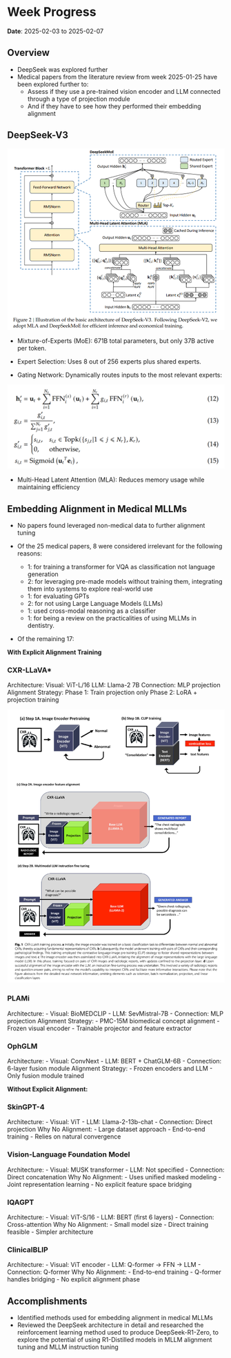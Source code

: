 # Week Progress

**Date**: 2025-02-03 to 2025-02-07

## Overview

- DeepSeek was explored further
- Medical papers from the literature review from week 2025-01-25 have been explored further to:
    - Assess if they use a pre-trained vision encoder and LLM connected through a type of projection module
    - And if they have to see how they performed their embedding alignment

## DeepSeek-V3

<img src="Images/DeepSeekPNG.PNG" alt="Image 1" style="flex: 1; max-width: 100%; height: auto;">


- Mixture-of-Experts (MoE): 671B total parameters, but only 37B active per token.

- Expert Selection: Uses 8 out of 256 experts plus shared experts.

- Gating Network: Dynamically routes inputs to the most relevant experts:

<img src="Images/MoEeq.PNG" alt="Image 1" style="flex: 1; max-width: 100%; height: auto;">

- Multi-Head Latent Attention (MLA): Reduces memory usage while maintaining efficiency

## Embedding Alignment in Medical MLLMs

- No papers found leveraged non-medical data to further alignment tuning

- Of the 25 medical papers, 8 were considered irrelevant for the following reasons:

    - 1: for training a transformer for VQA as classification not language generation
    - 2: for leveraging pre-made models without training them, integrating them into systems to explore real-world use
    - 1: for evaluating GPTs
    - 2: for not using Large Language Models (LLMs)
    - 1: used cross-modal reasoning as a classifier
    - 1: for being a review on the practicalities of using MLLMs in dentistry.

- Of the remaining 17:

**With Explicit Alignment Training**
### CXR-LLaVA*
Architecture:
    Visual: ViT-L/16
    LLM: Llama-2 7B
    Connection: MLP projection
Alignment Strategy:
        Phase 1: Train projection only
        Phase 2: LoRA + projection training


<img src="Images/CXR-LLaVA.png" alt="Image 1" style="flex: 1; max-width: 100%; height: auto;">

### PLAMi
Architecture:
    - Visual: BioMEDCLIP
    - LLM: SevMistral-7B
    - Connection: MLP projection
Alignment Strategy:
    - PMC-15M biomedical concept alignment
    - Frozen visual encoder
    - Trainable projector and feature extractor
### OphGLM
Architecture:
    - Visual: ConvNext
    - LLM: BERT + ChatGLM-6B
    - Connection: 6-layer fusion module
Alignment Strategy:
    - Frozen encoders and LLM
    - Only fusion module trained

**Without Explicit Alignment:**

### SkinGPT-4
Architecture:
    - Visual: ViT
    - LLM: Llama-2-13b-chat
    - Connection: Direct projection
Why No Alignment:
    - Large dataset approach
    - End-to-end training
    - Relies on natural convergence

### Vision-Language Foundation Model
Architecture:
    - Visual: MUSK transformer
    - LLM: Not specified
    - Connection: Direct concatenation
Why No Alignment:
    - Uses unified masked modeling
    - Joint representation learning
    - No explicit feature space bridging

### IQAGPT
Architecture:
    - Visual: ViT-S/16
    - LLM: BERT (first 6 layers)
    - Connection: Cross-attention
Why No Alignment:
    - Small model size
    - Direct training feasible
    - Simpler architecture

### ClinicalBLIP
Architecture:
    - Visual: ViT encoder
    - LLM: Q-former -> FFN -> LLM
    - Connection: Q-former
Why No Alignment:
    - End-to-end training
    - Q-former handles bridging
    - No explicit alignment phase

## Accomplishments

- Identified methods used for embedding alignment in medical MLLMs
- Reviewed the DeepSeek architecture in detail and researched the reinforcement learning method used to produce DeepSeek-R1-Zero,
    to explore the potential of using R1-Distilled models in MLLM alignment tuning and MLLM instruction tuning